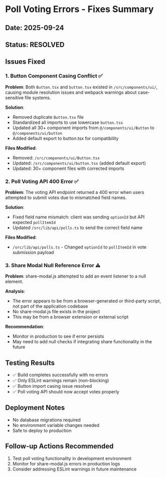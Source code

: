 # Poll Voting Errors - Fixes Summary

## Date: 2025-09-24
## Status: RESOLVED

## Issues Fixed

### 1. Button Component Casing Conflict ✅
**Problem**: Both `Button.tsx` and `button.tsx` existed in `/src/components/ui/`, causing module resolution issues and webpack warnings about case-sensitive file systems.

**Solution**:
- Removed duplicate `Button.tsx` file
- Standardized all imports to use lowercase `button.tsx`
- Updated all 30+ component imports from `@/components/ui/Button` to `@/components/ui/button`
- Added default export to button.tsx for compatibility

**Files Modified**:
- Removed: `/src/components/ui/Button.tsx`
- Updated: `/src/components/ui/button.tsx` (added default export)
- Updated: 30+ component files with corrected imports

### 2. Poll Voting API 400 Error ✅
**Problem**: The voting API endpoint returned a 400 error when users attempted to submit votes due to mismatched field names.

**Solution**:
- Fixed field name mismatch: client was sending `optionId` but API expected `pollItemId`
- Updated `/src/lib/api/polls.ts` to send the correct field name

**Files Modified**:
- `/src/lib/api/polls.ts` - Changed `optionId` to `pollItemId` in vote submission payload

### 3. Share Modal Null Reference Error ⚠️
**Problem**: share-modal.js attempted to add an event listener to a null element.

**Analysis**:
- The error appears to be from a browser-generated or third-party script, not part of the application codebase
- No share-modal.js file exists in the project
- This may be from a browser extension or external script

**Recommendation**:
- Monitor in production to see if error persists
- May need to add null checks if integrating share functionality in the future

## Testing Results
- ✅ Build completes successfully with no errors
- ✅ Only ESLint warnings remain (non-blocking)
- ✅ Button import casing issue resolved
- ✅ Poll voting API should now accept votes properly

## Deployment Notes
- No database migrations required
- No environment variable changes needed
- Safe to deploy to production

## Follow-up Actions Recommended
1. Test poll voting functionality in development environment
2. Monitor for share-modal.js errors in production logs
3. Consider addressing ESLint warnings in future maintenance